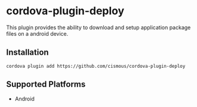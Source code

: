 # cordova-plugin-deploy

This plugin provides the ability to download and setup application package files on a android device.

## Installation

    cordova plugin add https://github.com/cismous/cordova-plugin-deploy

## Supported Platforms

- Android
